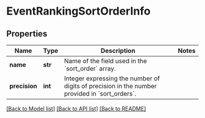 # EventRankingSortOrderInfo

## Properties
Name | Type | Description | Notes
------------ | ------------- | ------------- | -------------
**name** | **str** | Name of the field used in the &#x60;sort_order&#x60; array. | 
**precision** | **int** | Integer expressing the number of digits of precision in the number provided in &#x60;sort_orders&#x60;. | 

[[Back to Model list]](../README.md#documentation-for-models) [[Back to API list]](../README.md#documentation-for-api-endpoints) [[Back to README]](../README.md)


